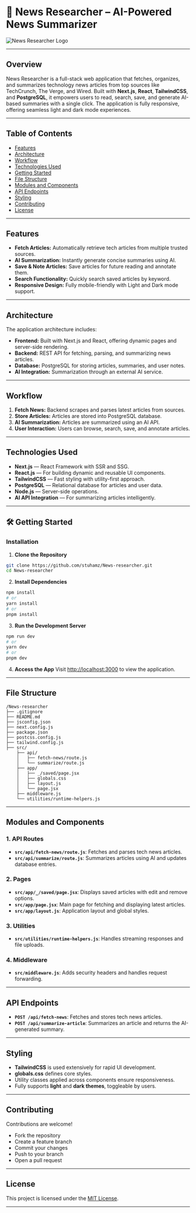 # 📰 News Researcher – AI-Powered News Summarizer

![News Researcher Logo](logo3.png)

---

## Overview
News Researcher is a full-stack web application that fetches, organizes, and summarizes technology news articles from top sources like TechCrunch, The Verge, and Wired. Built with **Next.js**, **React**, **TailwindCSS**, and **PostgreSQL**, it empowers users to read, search, save, and generate AI-based summaries with a single click. The application is fully responsive, offering seamless light and dark mode experiences.

---

## Table of Contents
- [Features](#features)
- [Architecture](#architecture)
- [Workflow](#workflow)
- [Technologies Used](#technologies-used)
- [Getting Started](#getting-started)
- [File Structure](#file-structure)
- [Modules and Components](#modules-and-components)
- [API Endpoints](#api-endpoints)
- [Styling](#styling)
- [Contributing](#contributing)
- [License](#license)

---

##  Features
- **Fetch Articles:** Automatically retrieve tech articles from multiple trusted sources.
- **AI Summarization:** Instantly generate concise summaries using AI.
- **Save & Note Articles:** Save articles for future reading and annotate them.
- **Search Functionality:** Quickly search saved articles by keyword.
- **Responsive Design:** Fully mobile-friendly with Light and Dark mode support.

---

##  Architecture
The application architecture includes:
- **Frontend:** Built with Next.js and React, offering dynamic pages and server-side rendering.
- **Backend:** REST API for fetching, parsing, and summarizing news articles.
- **Database:** PostgreSQL for storing articles, summaries, and user notes.
- **AI Integration:** Summarization through an external AI service.

---

##  Workflow
1. **Fetch News:** Backend scrapes and parses latest articles from sources.
2. **Store Articles:** Articles are stored into PostgreSQL database.
3. **AI Summarization:** Articles are summarized using an AI API.
4. **User Interaction:** Users can browse, search, save, and annotate articles.

---

##  Technologies Used
- **Next.js** — React Framework with SSR and SSG.
- **React.js** — For building dynamic and reusable UI components.
- **TailwindCSS** — Fast styling with utility-first approach.
- **PostgreSQL** — Relational database for articles and user data.
- **Node.js** — Server-side operations.
- **AI API Integration** — For summarizing articles intelligently.

---

## 🛠️ Getting Started

### Installation

1. **Clone the Repository**
```bash
git clone https://github.com/stuhamz/News-researcher.git
cd News-researcher
```

2. **Install Dependencies**
```bash
npm install
# or
yarn install
# or
pnpm install
```

3. **Run the Development Server**
```bash
npm run dev
# or
yarn dev
# or
pnpm dev
```

4. **Access the App**
Visit [http://localhost:3000](http://localhost:3000) to view the application.

---

##  File Structure
```
/News-researcher
├── .gitignore
├── README.md
├── jsconfig.json
├── next.config.js
├── package.json
├── postcss.config.js
├── tailwind.config.js
├── src/
    ├── api/
    │   ├── fetch-news/route.js
    │   └── summarize/route.js
    ├── app/
    │   ├── _/saved/page.jsx
    │   ├── globals.css
    │   ├── layout.js
    │   └── page.jsx
    ├── middleware.js
    └── utilities/runtime-helpers.js
```

---

##  Modules and Components

### 1. API Routes
- **`src/api/fetch-news/route.js`**: Fetches and parses tech news articles.
- **`src/api/summarize/route.js`**: Summarizes articles using AI and updates database entries.

### 2. Pages
- **`src/app/_/saved/page.jsx`**: Displays saved articles with edit and remove options.
- **`src/app/page.jsx`**: Main page for fetching and displaying latest articles.
- **`src/app/layout.js`**: Application layout and global styles.

### 3. Utilities
- **`src/utilities/runtime-helpers.js`**: Handles streaming responses and file uploads.

### 4. Middleware
- **`src/middleware.js`**: Adds security headers and handles request forwarding.

---

##  API Endpoints
- **`POST /api/fetch-news`**: Fetches and stores tech news articles.
- **`POST /api/summarize-article`**: Summarizes an article and returns the AI-generated summary.

---

##  Styling
- **TailwindCSS** is used extensively for rapid UI development.
- **globals.css** defines core styles.
- Utility classes applied across components ensure responsiveness.
- Fully supports **light** and **dark themes**, toggleable by users.

---

##  Contributing
Contributions are welcome!

- Fork the repository
- Create a feature branch
- Commit your changes
- Push to your branch
- Open a pull request

---

##  License
This project is licensed under the [MIT License](LICENSE).

---

